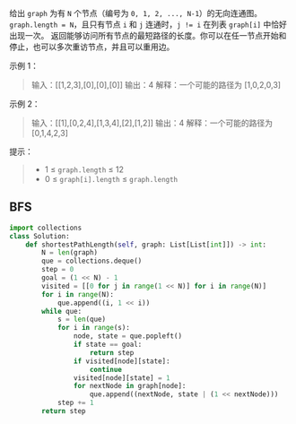 给出 `graph` 为有 `N` 个节点（编号为 `0, 1, 2, ..., N-1`）的无向连通图。
`graph.length = N`，且只有节点 `i` 和 `j` 连通时，`j != i` 在列表 `graph[i]` 中恰好出现一次。
返回能够访问所有节点的最短路径的长度。你可以在任一节点开始和停止，也可以多次重访节点，并且可以重用边。

示例 1：

>输入：\[[1,2,3],[0],[0],[0]]
输出：4
解释：一个可能的路径为 [1,0,2,0,3]

示例 2：

>输入：\[[1],[0,2,4],[1,3,4],[2],[1,2]]
输出：4
解释：一个可能的路径为 [0,1,4,2,3]


提示：

> - 1 $\leq$ `graph.length` $\leq$  12
> - 0 $\leq$  `graph[i].length` $\leq$  `graph.length`

## BFS


```python
import collections
class Solution:
    def shortestPathLength(self, graph: List[List[int]]) -> int:
        N = len(graph)
        que = collections.deque()
        step = 0
        goal = (1 << N) - 1
        visited = [[0 for j in range(1 << N)] for i in range(N)]
        for i in range(N):
            que.append((i, 1 << i))
        while que:
            s = len(que)
            for i in range(s):
                node, state = que.popleft()
                if state == goal:
                    return step
                if visited[node][state]:
                    continue
                visited[node][state] = 1
                for nextNode in graph[node]:
                    que.append((nextNode, state | (1 << nextNode)))
            step += 1
        return step
```
